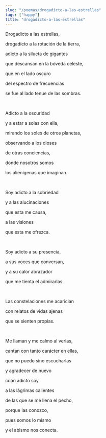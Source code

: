 ```yaml
---
slug: "/poemas/drogadicto-a-las-estrellas"
tags: ["happy"]
title: "drogadicto-a-las-estrellas"
---
```

Drogadicto a las estrellas, 

drogadicto a la rotación de la tierra,

adicto a la silueta de gigantes

que descansan en la bóveda celeste,

que en el lado oscuro

del espectro de frecuencias

se fue al lado tenue de las sombras.

&nbsp;

Adicto a la oscuridad

y a estar a solas con ella,

mirando los soles de otros planetas,

observando a los dioses

de otras conciencias,

donde nosotros somos

los alienígenas que imaginan.

&nbsp;

Soy adicto a la sobriedad

y a las alucinaciones

que esta me causa,

a las visiones

que esta me ofrezca.

&nbsp;

Soy adicto a su presencia,

a sus voces que conversan,

y a su calor abrazador 

que me tienta el admirarlas.

&nbsp;

Las constelaciones me acarician

con relatos de vidas ajenas

que se sienten propias.

&nbsp;

Me llaman y me calmo al verlas,

cantan con tanto carácter en ellas,

que no puedo sino escucharlas

y agradecer de nuevo

cuán adicto soy

a las lágrimas calientes

de las que se me llena el pecho,

porque las conozco,

pues somos lo mismo

y el abismo nos conecta.